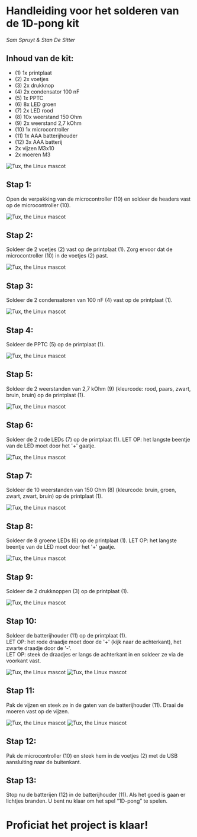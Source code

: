 # Handleiding voor het solderen van de 1D-pong kit
*Sam Spruyt & Stan De Sitter*
## Inhoud van de kit:
-	(1) 1x printplaat
-	(2) 2x voetjes
-	(3) 2x drukknop
-	(4) 2x condensator 100 nF
-	(5) 1x PPTC
-	(6) 8x LED groen
-	(7) 2x LED rood
-	(8) 10x weerstand 150 Ohm
-	(9) 2x weerstand 2,7 kOhm
- (10) 1x microcontroller
-	(11) 1x AAA batterijhouder
-	(12) 3x AAA batterij
-	2x vijzen M3x10
-	2x moeren M3

![Tux, the Linux mascot](/images/handleidingstap0.jpg)

## Stap 1:
Open de verpakking van de microcontroller (10) en soldeer de headers vast op de microcontroller (10).

![Tux, the Linux mascot](/images/handleidingstap1.png)

## Stap 2:
Soldeer de 2 voetjes (2) vast op de printplaat (1). Zorg ervoor dat de microcontroller (10) in de voetjes (2) past.

![Tux, the Linux mascot](/images/handleidingstap2.png)

## Stap 3:
Soldeer de 2 condensatoren van 100 nF (4) vast op de printplaat (1).

![Tux, the Linux mascot](/images/handleidingstap3.png)

## Stap 4:
Soldeer de PPTC (5) op de printplaat (1).

![Tux, the Linux mascot](/images/handleidingstap4.png)

## Stap 5:
Soldeer de 2 weerstanden van 2,7 kOhm (9) (kleurcode: rood, paars, zwart, bruin, bruin) op de printplaat (1).

![Tux, the Linux mascot](/images/handleidingstap5.png)

## Stap 6:
Soldeer de 2 rode LEDs (7) op de printplaat (1). LET OP: het langste beentje van de LED moet door het '+' gaatje.

![Tux, the Linux mascot](/images/handleidingstap6.png)


## Stap 7:
Soldeer de 10 weerstanden van 150 Ohm (8) (kleurcode: bruin, groen, zwart, zwart, bruin) op de printplaat (1).

![Tux, the Linux mascot](/images/handleidingstap7.png)


## Stap 8:
Soldeer de 8 groene LEDs (6) op de printplaat (1). LET OP: het langste beentje van de LED moet door het '+' gaatje.

![Tux, the Linux mascot](/images/handleidingstap8.png)


## Stap 9:
Soldeer de 2 drukknoppen (3) op de printplaat (1).

![Tux, the Linux mascot](/images/handleidingstap9.png)

## Stap 10:
Soldeer de batterijhouder (11) op de printplaat (1).  
LET OP: het rode draadje moet door de '+' (kijk naar de achterkant), het zwarte draadje door de '-'.  
LET OP: steek de draadjes er langs de achterkant in en soldeer ze via de voorkant vast. <br />

![Tux, the Linux mascot](/images/handleidingstap10a.png)
![Tux, the Linux mascot](/images/handleidingstap10b.png)

## Stap 11:
Pak de vijzen en steek ze in de gaten van de batterijhouder (11). Draai de moeren vast op de vijzen.

![Tux, the Linux mascot](/images/handleidingstap11a.png)
![Tux, the Linux mascot](/images/handleidingstap11b.png)

## Stap 12:
Pak de microcontroller (10) en steek hem in de voetjes (2) met de USB aansluiting naar de buitenkant.

## Stap 13:
Stop nu de batterijen (12) in de batterijhouder (11). Als het goed is gaan er lichtjes branden. U bent nu klaar om het spel “1D-pong” te spelen.


# Proficiat het project is klaar!

